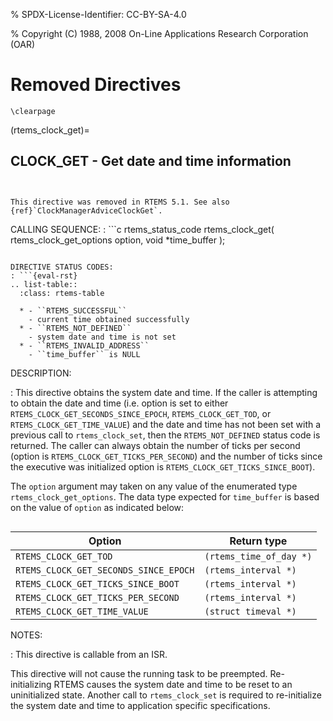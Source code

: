 % SPDX-License-Identifier: CC-BY-SA-4.0

% Copyright (C) 1988, 2008 On-Line Applications Research Corporation (OAR)

# Removed Directives

```{raw} latex
\clearpage
```

(rtems_clock_get)=

## CLOCK_GET - Get date and time information

```{index} obtain the time of day
```

```{index} rtems_clock_get()
```

```{warning}
This directive was removed in RTEMS 5.1. See also
{ref}`ClockManagerAdviceClockGet`.
```

CALLING SEQUENCE:
: ```c
  rtems_status_code rtems_clock_get(
     rtems_clock_get_options  option,
     void                    *time_buffer
  );
  ```

DIRECTIVE STATUS CODES:
: ```{eval-rst}
  .. list-table::
    :class: rtems-table

    * - ``RTEMS_SUCCESSFUL``
      - current time obtained successfully
    * - ``RTEMS_NOT_DEFINED``
      - system date and time is not set
    * - ``RTEMS_INVALID_ADDRESS``
      - ``time_buffer`` is NULL
  ```

DESCRIPTION:

: This directive obtains the system date and time. If the caller is
  attempting to obtain the date and time (i.e. option is set to either
  `RTEMS_CLOCK_GET_SECONDS_SINCE_EPOCH`, `RTEMS_CLOCK_GET_TOD`, or
  `RTEMS_CLOCK_GET_TIME_VALUE`) and the date and time has not been set with
  a previous call to `rtems_clock_set`, then the `RTEMS_NOT_DEFINED`
  status code is returned. The caller can always obtain the number of ticks
  per second (option is `RTEMS_CLOCK_GET_TICKS_PER_SECOND`) and the number
  of ticks since the executive was initialized option is
  `RTEMS_CLOCK_GET_TICKS_SINCE_BOOT`).

  The `option` argument may taken on any value of the enumerated type
  `rtems_clock_get_options`. The data type expected for `time_buffer` is
  based on the value of `option` as indicated below:

  ```{index} rtems_clock_get_options
  ```

  | Option                                | Return type             |
  | ------------------------------------- | ----------------------- |
  | `RTEMS_CLOCK_GET_TOD`                 | `(rtems_time_of_day *)` |
  | `RTEMS_CLOCK_GET_SECONDS_SINCE_EPOCH` | `(rtems_interval *)`    |
  | `RTEMS_CLOCK_GET_TICKS_SINCE_BOOT`    | `(rtems_interval *)`    |
  | `RTEMS_CLOCK_GET_TICKS_PER_SECOND`    | `(rtems_interval *)`    |
  | `RTEMS_CLOCK_GET_TIME_VALUE`          | `(struct timeval *)`    |

NOTES:

: This directive is callable from an ISR.

  This directive will not cause the running task to be preempted.
  Re-initializing RTEMS causes the system date and time to be reset to an
  uninitialized state. Another call to `rtems_clock_set` is required to
  re-initialize the system date and time to application specific
  specifications.
